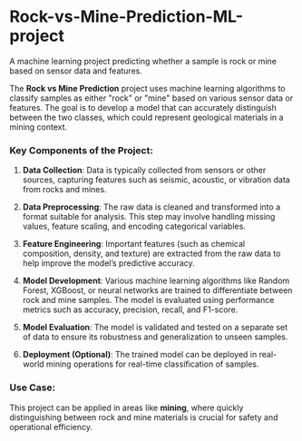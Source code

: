 # Rock-vs-Mine-Prediction-ML-project
A machine learning project predicting whether a sample is rock or mine based on sensor data and features.

The **Rock vs Mine Prediction** project uses machine learning algorithms to classify samples as either "rock" or "mine" based on various sensor data or features. The goal is to develop a model that can accurately distinguish between the two classes, which could represent geological materials in a mining context. 

### Key Components of the Project:
1. **Data Collection**: Data is typically collected from sensors or other sources, capturing features such as seismic, acoustic, or vibration data from rocks and mines.

2. **Data Preprocessing**: The raw data is cleaned and transformed into a format suitable for analysis. This step may involve handling missing values, feature scaling, and encoding categorical variables.

3. **Feature Engineering**: Important features (such as chemical composition, density, and texture) are extracted from the raw data to help improve the model’s predictive accuracy.

4. **Model Development**: Various machine learning algorithms like Random Forest, XGBoost, or neural networks are trained to differentiate between rock and mine samples. The model is evaluated using performance metrics such as accuracy, precision, recall, and F1-score.

5. **Model Evaluation**: The model is validated and tested on a separate set of data to ensure its robustness and generalization to unseen samples.

6. **Deployment (Optional)**: The trained model can be deployed in real-world mining operations for real-time classification of samples.

### Use Case:
This project can be applied in areas like **mining**, where quickly distinguishing between rock and mine materials is crucial for safety and operational efficiency.
